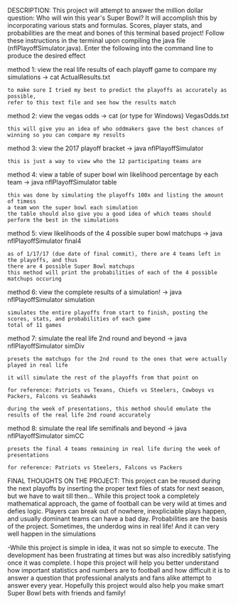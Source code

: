 DESCRIPTION: This project  will attempt to answer the million dollar question: Who will win this year's Super Bowl? It will accomplish this by incorporating various stats and formulas. Scores, player stats, and probabilities are the meat and bones of this terminal based project! Follow these instructions in the terminal upon compiling the java file (nflPlayoffSimulator.java). Enter the following into the command line to produce the desired effect




method 1: view the real life results of each playoff game to compare my simulations -> cat ActualResults.txt

    to make sure I tried my best to predict the playoffs as accurately as possible,
    refer to this text file and see how the results match

method 2: view the vegas odds -> cat (or type for Windows) VegasOdds.txt

    this will give you an idea of who oddmakers gave the best chances of winning so you can compare my results 

method 3: view the 2017 playoff bracket -> java nflPlayoffSimulator

    this is just a way to view who the 12 participating teams are 

method 4: view a table of super bowl win likelihood percentage by each team -> java nflPlayoffSimulator table

    this was done by simulating the playoffs 100x and listing the amount of timess 
    a team won the super bowl each simulation
    the table should also give you a good idea of which teams should perform the best in the simulations
 
method 5: view likelihoods of the 4 possible super bowl matchups -> java nflPlayoffSimulator final4

    as of 1/17/17 (due date of final commit), there are 4 teams left in the playoffs, and thus
    there are 4 possible Super Bowl matchups
    this method will print the probabilities of each of the 4 possible matchups occuring
  
method 6: view the complete results of a simulation! -> java nflPlayoffSimulator simulation

    simulates the entire playoffs from start to finish, posting the scores, stats, and probabilities of each game
    total of 11 games 

method 7: simulate the real life 2nd round and beyond -> java nflPlayoffSimulator simDiv

    presets the matchups for the 2nd round to the ones that were actually played in real life
  
    it will simulate the rest of the playoffs from that point on

    for reference: Patriots vs Texans, Chiefs vs Steelers, Cowboys vs Packers, Falcons vs Seahawks

    during the week of presentations, this method should emulate the results of the real life 2nd round accurately 

method 8: simulate the real life semifinals and beyond -> java nflPlayoffSimulator simCC
  
    presets the final 4 teams remaining in real life during the week of presentations

    for reference: Patriots vs Steelers, Falcons vs Packers


FINAL THOUGHTS ON THE PROJECT: 
This project can be reused during the next playoffs by inserting the proper text files of stats for next season, but we have to wait till then... While this project took a completely mathematical approach, the game of football can be very wild at times and defies logic. Players can break out of nowhere, inexpliciable plays happen, and usually dominant teams can have a bad day. Probabilities are the basis of the project. Sometimes, the underdog wins in real life! And it can very well happen in the simulations

-While this project is simple in idea, it was not so simple to execute. The development has been frustrating at times but was also incredibly satisfying once it was complete. I hope this project will help you better understand how important statistics and numbers are to football and how difficult it is to answer a question that professional analysts and fans alike attempt to answer every year. Hopefully this project would also help you make smart Super Bowl bets with friends and family! 
